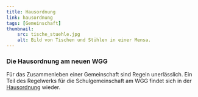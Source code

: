 ```yaml
---
title: Hausordnung
link: hausordnung
tags: [Gemeinschaft]
thumbnail: 
    src: tische_stuehle.jpg
    alt: Bild von Tischen und Stühlen in einer Mensa.
---
```


<h3>
  Die Hausordnung am neuen WGG
</h3>
<p>
  Für das Zusammenleben einer Gemeinschaft sind Regeln unerlässlich. Ein Teil des Regelwerks für die Schulgemeinschaft am WGG findet sich in der 
  <a href="/documents/hausordnung.pdf" target = "_blank">Hausordnung</a>
  wieder.
</p>
